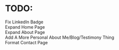 # TODO:

Fix LinkedIn Badge <br/>
Expand Home Page <br/>
Expand About Page <br/>
Add A More Personal About Me/Blog/Testimony Thing <br/>
Format Contact Page <br/>